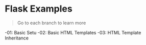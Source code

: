 # Flask Examples

> Go to each branch to learn more

-01: Basic Setu
-02: Basic HTML Templates
-03: HTML Template Inheritance
